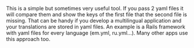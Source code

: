 This is a simple but sometimes very useful tool. If you pass 2 yaml files it will compare them and show the keys of the first file that the second file is missing.
That can be handy if you develop a multilingual application and your translations are stored in yaml files. An example is a Rails framework with yaml files for every language (em.yml, ru.yml...). Many other apps use this approach too.

